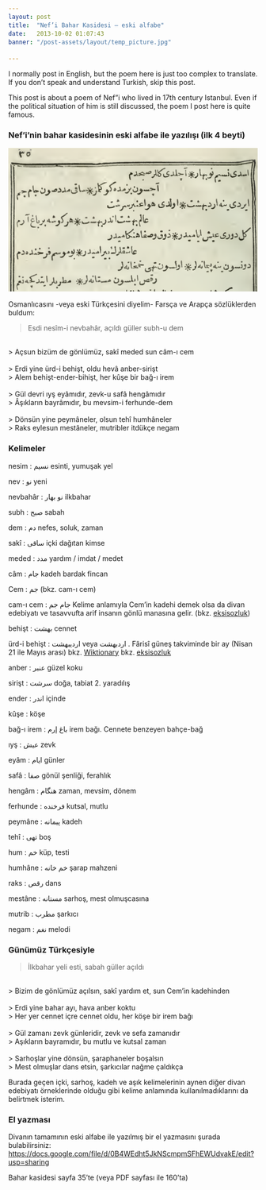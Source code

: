 ```yaml
---
layout: post
title:  "Nef’i Bahar Kasidesi – eski alfabe"
date:   2013-10-02 01:07:43
banner: "/post-assets/layout/temp_picture.jpg"

---
```


I normally post in English, but the poem here is just too complex to translate. If you don’t speak and understand Turkish, skip this post.
<!--more-->

This post is about a poem of Nef”i who lived in 17th century Istanbul. Even if the political situation of him is still discussed, the poem I post here is quite famous.


### Nef’i’nin bahar kasidesinin eski alfabe ile yazılışı (ilk 4 beyti)

![Screenshot](/post-assets/nefi-bahar-kasidesi-el-yazmasi.png)

Osmanlıcasını -veya eski Türkçesini diyelim- Farsça ve Arapça sözlüklerden buldum:

> Esdi nesîm-i nevbahâr, açıldı güller subh-u dem
<br>
> Açsun bizüm de gönlümüz, sakî meded sun câm-ı cem
<br><br>
> Erdi yine ürd-i behişt, oldu hevâ anber-sirişt
<br>
> Alem behişt-ender-bihişt, her kûşe bir bağ-ı irem
<br><br>
> Gül devri ıyş eyâmıdır, zevk-u safâ hengâmıdır
<br>
> Âşıkların bayrâmıdır, bu mevsim-i ferhunde-dem
<br><br>
> Dönsün yine peymâneler, olsun tehî humhâneler
<br>
> Raks eylesun mestâneler, mutribler itdükçe negam


### Kelimeler

nesim
: نسيم esinti, yumuşak yel

nev
: نو   yeni

nevbahâr
: نو بهار ilkbahar

subh
: صبح  sabah

dem
: دم nefes, soluk, zaman

sakî
: ساقى içki dağıtan kimse

meded
:  مدد yardım / imdat / medet

câm
: جام  kadeh bardak fincan

Cem
: جم  (bkz. cam-ı cem)

cam-ı cem
: جام جم  Kelime anlamıyla Cem’in kadehi demek olsa da divan edebiyatı ve tasavvufta arif insanın gönlü manasına gelir. (bkz. [eksisozluk](https://eksisozluk.com/entry/31353320))

behişt
: بهشت  cennet

ürd-i behişt
:  اردیبهشت veya اردبهشت . Fârisî güneş takviminde bir ay (Nisan 21 ile Mayıs arası)
     bkz. [Wiktionary](http://en.wiktionary.org/wiki/%D8%A7%D8%B1%D8%AF%DB%8C%D8%A8%D9%87%D8%B4%D8%AA)
     bkz. [eksisozluk](https://eksisozluk.com/urd-i-behist–3804214)

anber
: عنبر güzel koku

sirişt
: سرشت doğa, tabiat 2. yaradılış

ender
: اندر içinde

kûşe
: köşe

bağ-ı irem
: باغ إرم irem bağı. Cennete benzeyen bahçe-bağ

ıyş
: عيش zevk

eyâm
: ايام günler

safâ
: صفا gönül şenliği, ferahlık

hengâm
: هنگام zaman, mevsim, dönem

ferhunde
: فرخنده kutsal, mutlu

peymâne
: پيمانه kadeh

tehî
: تهی boş

hum
: خم küp, testi

humhâne
: خم خانه şarap mahzeni

raks
: رقص dans

mestâne
: مستانه sarhoş, mest olmuşcasına

mutrib
: مطرب şarkıcı

negam
: نغم melodi


### Günümüz Türkçesiyle

> İlkbahar yeli esti, sabah güller açıldı
<br>
> Bizim de gönlümüz açılsın, sakî yardım et, sun Cem’in kadehinden
<br><br>
> Erdi yine bahar ayı, hava anber koktu
<br>
> Her yer cennet içre cennet oldu, her köşe bir irem bağı
<br><br>
> Gül zamanı zevk günleridir, zevk ve sefa zamanıdır
<br>
> Aşıkların bayramıdır, bu mutlu ve kutsal zaman
<br><br>
> Sarhoşlar yine dönsün, şaraphaneler boşalsın
<br>
> Mest olmuşlar dans etsin, şarkıcılar nağme çaldıkça

Burada geçen içki, sarhoş, kadeh ve aşık kelimelerinin aynen diğer divan edebiyatı örneklerinde olduğu gibi kelime anlamında kullanılmadıklarını da belirtmek isterim.

### El yazması
Divanın tamamının eski alfabe ile yazılmış bir el yazmasını şurada bulabilirsiniz: <https://docs.google.com/file/d/0B4WEdht5JkNScmpmSFhEWUdvakE/edit?usp=sharing>

Bahar kasidesi sayfa 35’te (veya PDF sayfası ile 160’ta)